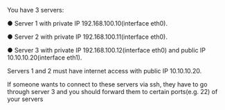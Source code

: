 You have 3 servers:

● Server 1 with private IP 192.168.100.10(interface eth0).

● Server 2 with private IP 192.168.100.11(interface eth0).

● Server 3 with private IP 192.168.100.12(interface eth0) and public IP
10.10.10.20(interface eth1).

Servers 1 and 2 must have internet access with public IP 10.10.10.20.

If someone wants to connect to these servers via ssh, they have to go through server 3
and you should forward them to certain ports(e.g. 22) of your servers
